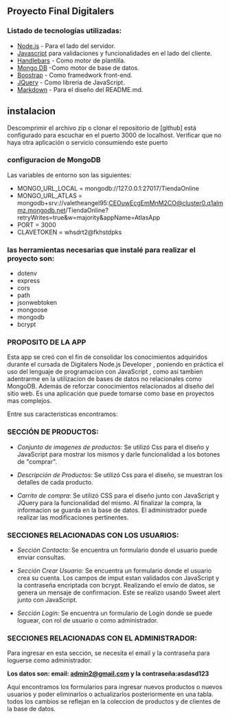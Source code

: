 ## **Proyecto Final Digitalers**

### **Listado de tecnologías utilizadas:**

- [Node.js](https://nodejs.org/en)  - Para el lado del servidor.
- [Javascript](https://developer.mozilla.org/es/docs/Web/JavaScript) para validaciones y funcionalidades en el lado del cliente.
- [Handlebars](https://handlebarsjs.com/ )  - Como motor de plantilla.
- [Mongo DB](https://www.mongodb.com/es-) -Como motor de base de datos.
- [Boostrap](https://getbootstrap.com/) - Como framedwork front-end.
- [JQuery](https://jquery.com/) - Como libreria de JavaScript.
- [Markdown](https://markdown.es/) - Para el diseño del README.md.


## **instalacion**

Descomprimir el archivo zip o clonar el repositorio de [github]
está configurado para escuchar en el puerto 3000 de localhost.
Verificar que no haya otra aplicación o servicio consumiendo este puerto


### **configuracion de MongoDB**
Las variables de entorno son las siguientes:

- MONGO_URL_LOCAL = mongodb://127.0.0.1:27017/TiendaOnline
- MONGO_URL_ATLAS = mongodb+srv://valetheangel95:CEOuwEcgEmMnM2CO@cluster0.q1almmz.mongodb.net/TiendaOnline?retryWrites=true&w=majority&appName=AtlasApp
- PORT = 3000
- CLAVETOKEN = whsdrt2@fkhstdpks

### **las herramientas necesarias que instalé para realizar el proyecto son:**
- dotenv
- express
- cors 
- path
- jsonwebtoken
- mongoose
- mongodb
- bcrypt


### **PROPOSITO DE LA APP**
Esta app se creó con el fin de consolidar los conocimientos adquiridos durante el cursada de Digitalers Node.js Developer , poniendo en práctica el uso del lenguaje de programacion con JavaScript , como así tambien adentrarme en la utilizacion de bases de datos no relacionales como MongoDB. Además de reforzar conocimientos relacionados al diseño del sitio web. Es una aplicación que puede tomarse como base en proyectos mas complejos.

Entre sus caracteristicas encontramos:

### **SECCIÓN DE PRODUCTOS:**

- *Conjunto de imagenes de productos*: Se utilizó Css para el diseño y JavaScript para mostrar los mismos y darle funcionalidad a los botones de "comprar".

- *Descripción de Productos*: Se utilizó Css para el diseño, se muestran los detalles de cada producto.

- *Carrito de compra*: Se utilizó CSS para el diseño junto con JavaScript y JQuery para la funcionalidad del mismo. Al finalizar la compra, la informacion se guarda en la base de datos. El administrador puede realizar las modificaciones pertinentes.



 ### **SECCIONES RELACIONADAS CON LOS USUARIOS:**


 - *Sección Contacto:* Se encuentra un formulario donde el usuario puede enviar consultas.

 - *Sección Crear Usuario:* Se encuentra un formulario donde el usuario crea su cuenta. Los campos de imput estan validados con JavaScript y la contraseña encriptada con bcrypt. Realizando el envío de datos, se genera un mensaje de confirmacion. Este se realizo usando Sweet alert junto con JavaScript.

 - *Sección Login:* Se encuentra un formulario de Login donde se puede loguear, con rol de usuario o como administrador.




### **SECCIONES RELACIONADAS CON EL ADMINISTRADOR:**

 Para ingresar en esta sección, se necesita el email y la contraseña para loguerse como administrador.
 
  **Los datos son: email: admin2@gmail.com y la contraseña:asdasd123**
  
 
 Aquí encontramos los formularios para ingresar nuevos productos o nuevos usuarios y poder eliminarlos o actualizarlos posteriormente en una tabla. todos los cambios se reflejan en la coleccion de productos y de clientes de la base de datos. 



